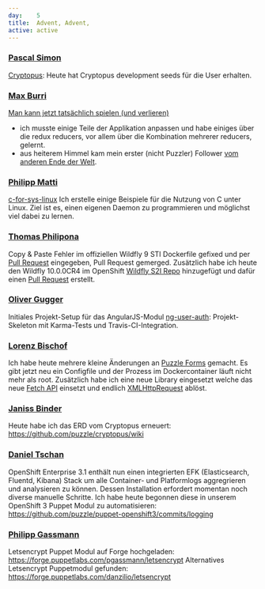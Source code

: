```yaml
---
day: 	5
title:	Advent, Advent,
active: active
---
```


### [Pascal Simon](https://github.com/psunix)
[Cryptopus](https://github.com/puzzle/cryptopus): Heute hat Cryptopus development seeds für die User erhalten.

### [Max Burri](https://github.com/mburri)
[Man kann jetzt tatsächlich spielen (und verlieren)](http://mburri.github.io/break-out/dist/index.html)
- ich musste einige Teile der Applikation anpassen und habe einiges über die redux reducers, vor allem über die Kombination mehrerer reducers, gelernt.
- aus heiterem Himmel kam mein erster (nicht Puzzler) Follower [vom anderen Ende der Welt](https://github.com/TomClarkson).

### [Philipp Matti](https://github.com/phil-matti)
[c-for-sys-linux](https://github.com/phil-matti/c-for-sys-linux) Ich erstelle einige Beispiele für die Nutzung von C unter Linux. Ziel ist es, einen eigenen Daemon zu programmieren und möglichst viel dabei zu lernen.

### [Thomas Philipona](https://github.com/phil-pona)
Copy & Paste Fehler im offiziellen Wildfly 9 STI Dockerfile gefixed und per [Pull Request](https://github.com/openshift/sti-wildfly/pull/62) eingegeben, Pull Request gemerged.
Zusätzlich habe ich heute den Wildfly 10.0.0CR4 im OpenShift [Wildfly S2I Repo](https://github.com/phil-pona/sti-wildfly/) hinzugefügt und dafür einen [Pull Request](https://github.com/openshift/sti-wildfly/pull/63) erstellt.

### [Oliver Gugger](https://github.com/guggero)
Initiales Projekt-Setup für das AngularJS-Modul [ng-user-auth](https://github.com/guggero/ng-user-auth): Projekt-Skeleton mit Karma-Tests und Travis-CI-Integration.

### [Lorenz Bischof](https://github.com/lbischof)
Ich habe heute mehrere kleine Änderungen an [Puzzle Forms](https://github.com/lbischof/puzzle-forms) gemacht. Es gibt jetzt neu ein Configfile und der Prozess im Dockercontainer läuft nicht mehr als root. Zusätzlich habe ich eine neue Library eingesetzt welche das neue [Fetch API](https://developer.mozilla.org/en-US/docs/Web/API/Fetch_API) einsetzt und endlich [XMLHttpRequest](https://developer.mozilla.org/de/docs/Web/API/XMLHttpRequest) ablöst.

### [Janiss Binder](https://github.com/janissbinder)
Heute habe ich das ERD vom Cryptopus erneuert: <https://github.com/puzzle/cryptopus/wiki>

### [Daniel Tschan](https://github.com/dtschan)
OpenShift Enterprise 3.1 enthält nun einen integrierten EFK (Elasticsearch, Fluentd, Kibana) Stack um alle Container- und Platformlogs aggregrieren und analysieren zu können. Dessen Installation erfordert momentan noch diverse manuelle Schritte. Ich habe heute begonnen diese in unserem OpenShift 3 Puppet Modul zu automatisieren: <https://github.com/puzzle/puppet-openshift3/commits/logging>

### [Philipp Gassmann](https://github.com/pgassmann)
Letsencrypt Puppet Modul auf Forge hochgeladen: <https://forge.puppetlabs.com/pgassmann/letsencrypt>
Alternatives Letsencrypt Puppetmodul gefunden: <https://forge.puppetlabs.com/danzilio/letsencrypt>
